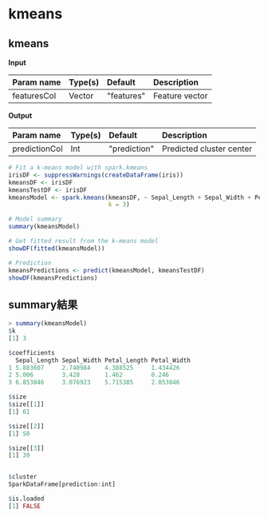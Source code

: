 # kmeans

## kmeans

**Input**

| Param name | Type\(s\) | Default | Description |
| :--- | :--- | :--- | :--- |
| featuresCol | Vector | "features" | Feature vector |

**Output**

| Param name | Type\(s\) | Default | Description |
| :--- | :--- | :--- | :--- |
| predictionCol | Int | "prediction" | Predicted cluster center |

```r
# Fit a k-means model with spark.kmeans
irisDF <- suppressWarnings(createDataFrame(iris))
kmeansDF <- irisDF
kmeansTestDF <- irisDF
kmeansModel <- spark.kmeans(kmeansDF, ~ Sepal_Length + Sepal_Width + Petal_Length + Petal_Width,
                            k = 3)

# Model summary
summary(kmeansModel)

# Get fitted result from the k-means model
showDF(fitted(kmeansModel))

# Prediction
kmeansPredictions <- predict(kmeansModel, kmeansTestDF)
showDF(kmeansPredictions)
```

## summary結果

```r
> summary(kmeansModel)
$k
[1] 3

$coefficients
  Sepal_Length Sepal_Width Petal_Length Petal_Width
1 5.883607     2.740984    4.388525     1.434426   
2 5.006        3.428       1.462        0.246      
3 6.853846     3.076923    5.715385     2.053846   

$size
$size[[1]]
[1] 61

$size[[2]]
[1] 50

$size[[3]]
[1] 39


$cluster
SparkDataFrame[prediction:int]

$is.loaded
[1] FALSE
```

